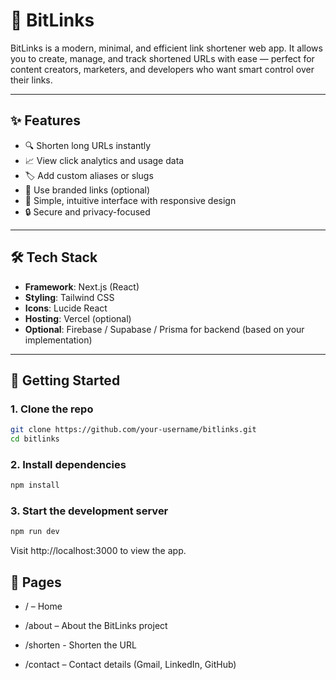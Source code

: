 # 🔗 BitLinks

BitLinks is a modern, minimal, and efficient link shortener web app. It allows you to create, manage, and track shortened URLs with ease — perfect for content creators, marketers, and developers who want smart control over their links.

---

## ✨ Features

- 🔍 Shorten long URLs instantly
- 📈 View click analytics and usage data
- 🏷️ Add custom aliases or slugs
- 💼 Use branded links (optional)
- 🧠 Simple, intuitive interface with responsive design
- 🔒 Secure and privacy-focused

---

## 🛠 Tech Stack

- **Framework**: Next.js (React)
- **Styling**: Tailwind CSS
- **Icons**: Lucide React
- **Hosting**: Vercel (optional)
- **Optional**: Firebase / Supabase / Prisma for backend (based on your implementation)

---

## 🚀 Getting Started

### 1. Clone the repo
```bash
git clone https://github.com/your-username/bitlinks.git
cd bitlinks
```

### 2. Install dependencies
```bash
npm install
```

### 3. Start the development server
```bash
npm run dev
```
Visit http://localhost:3000 to view the app.

## 📃 Pages
- / – Home 

- /about – About the BitLinks project

- /shorten - Shorten the URL

- /contact – Contact details (Gmail, LinkedIn, GitHub)
